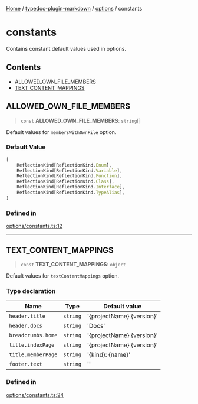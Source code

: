 [Home](../../../../README.md) / [typedoc-plugin-markdown](../../../README.md) / [options](../../README.md) / constants

# constants

Contains constant default values used in options.

## Contents

* [ALLOWED\_OWN\_FILE\_MEMBERS](#allowed_own_file_members)
* [TEXT\_CONTENT\_MAPPINGS](#text_content_mappings)

## ALLOWED\_OWN\_FILE\_MEMBERS

> `const` **ALLOWED\_OWN\_FILE\_MEMBERS**: `string`\[]

Default values for `membersWithOwnFile` option.

### Default Value

```ts
[
    ReflectionKind[ReflectionKind.Enum],
    ReflectionKind[ReflectionKind.Variable],
    ReflectionKind[ReflectionKind.Function],
    ReflectionKind[ReflectionKind.Class],
    ReflectionKind[ReflectionKind.Interface],
    ReflectionKind[ReflectionKind.TypeAlias],
]
```

### Defined in

[options/constants.ts:12](https://github.com/typedoc2md/typedoc-plugin-markdown/blob/7934b23566f374f44fe6de5fd9240ab185bf799f/packages/typedoc-plugin-markdown/src/options/constants.ts#L12)

***

## TEXT\_CONTENT\_MAPPINGS

> `const` **TEXT\_CONTENT\_MAPPINGS**: `object`

Default values for `textContentMappings` option.

### Type declaration

| Name               | Type     | Default value               |
| ------------------ | -------- | --------------------------- |
| `header.title`     | `string` | '\{projectName} \{version}' |
| `header.docs`      | `string` | 'Docs'                      |
| `breadcrumbs.home` | `string` | '\{projectName} \{version}' |
| `title.indexPage`  | `string` | '\{projectName} \{version}' |
| `title.memberPage` | `string` | '\{kind}: \{name}'          |
| `footer.text`      | `string` | ''                          |

### Defined in

[options/constants.ts:24](https://github.com/typedoc2md/typedoc-plugin-markdown/blob/7934b23566f374f44fe6de5fd9240ab185bf799f/packages/typedoc-plugin-markdown/src/options/constants.ts#L24)
